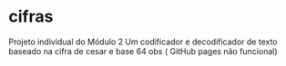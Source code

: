 # cifras

Projeto individual do Módulo 2
Um codificador e decodificador de texto baseado na cifra de cesar e base 64
obs ( GitHub pages não funcional)
